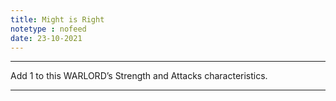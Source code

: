 ```yaml
---
title: Might is Right
notetype : nofeed
date: 23-10-2021
---
```


---

Add 1 to this WARLORD’s Strength and Attacks characteristics.

---